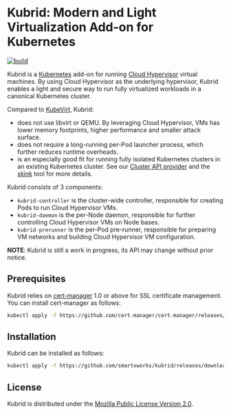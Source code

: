 # Kubrid: Modern and Light Virtualization Add-on for Kubernetes

[![build](https://github.com/smartxworks/kubrid/actions/workflows/build.yml/badge.svg)](https://github.com/smartxworks/kubrid/actions/workflows/build.yml)

Kubrid is a [Kubernetes](https://github.com/kubernetes/kubernetes) add-on for running [Cloud Hypervisor](https://github.com/cloud-hypervisor/cloud-hypervisor) virtual machines. By using Cloud Hypervisor as the underlying hypervisor, Kubrid enables a light and secure way to run fully virtualized workloads in a canonical Kubernetes cluster.

Compared to [KubeVirt](https://github.com/kubevirt/kubevirt), Kubrid:

- does not use libvirt or QEMU. By leveraging Cloud Hypervisor, VMs has lower memory footprints, higher performance and smaller attack surface.
- does not require a long-running per-Pod launcher process, which further reduces runtime overheads.
- is an especially good fit for running fully isolated Kubernetes clusters in an existing Kubernetes cluster. See our [Cluster API provider](https://github.com/smartxworks/cluster-api-provider-kubrid) and the [skink](https://github.com/smartxworks/skink) tool for more details.

Kubrid consists of 3 components:

- `kubrid-controller` is the cluster-wide controller, responsible for creating Pods to run Cloud Hypervisor VMs.
- `kubrid-daemon` is the per-Node daemon, responsible for further controlling Cloud Hypervisor VMs on Node bases.
- `kubrid-prerunner` is the per-Pod pre-runner, responsible for preparing VM networks and building Cloud Hypervisor VM configuration.

**NOTE**: Kubrid is still a work in progress, its API may change without prior notice.

## Prerequisites

Kubrid relies on [cert-manager](https://cert-manager.io/) 1.0 or above for SSL certificate management. You can install cert-manager as follows:

```bash
kubectl apply -f https://github.com/cert-manager/cert-manager/releases/download/v1.8.0/cert-manager.yaml
```

## Installation

Kubrid can be installed as follows:

```bash
kubectl apply -f https://github.com/smartxworks/kubrid/releases/download/v0.1.0/kubrid.yaml
```

## License

Kubrid is distributed under the [Mozilla Public License Version 2.0](LICENSE).
